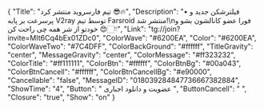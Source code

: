 {
"Title": "تیم فارسروید منتشر کرد 😎🔥",
"Description": "• فیلترشکن جدید و پرسرعت بر پایه V2ray توسط تیم Farsroid منتشر شد!\nفورا عضو کانالشون بشو و خودتو از شر همه چی راحت کن 😍👇🏻",
"Link": "tg://join?invite=MIt6Cq4bEx01ZDc0",
"ColorWave": "#6200EA",
"Color": "#6200EA",
"ColorWaveTwo": "#7C4DFF",
"ColorBackGround": "#ffffff",
"TitleGravity": "center",
"MessageGravity": "center",
"ColorMessage": "#ff323232",
"ColorTitle": "#ff111111",
"ColorBtn": "#ffffff",
"ColorBtnBg": "#00a043",
"ColorBtnCancell": "#ffffff",
"ColorBtnCancellBg": "#e90000",
"Cancellable": "false",
"MessageID": "018039284847736667382884",
"ShowTime": "4",
"Button": "  عضویت و دانلود اجباری  ",
"ButtonCancell": "  ",
"Closure": "true",
"Show": "on"
}
